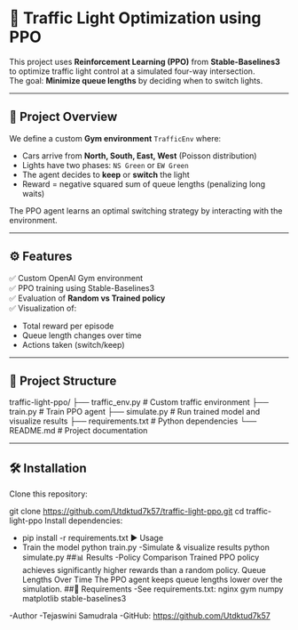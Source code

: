 # 🚦 Traffic Light Optimization using PPO

This project uses **Reinforcement Learning (PPO)** from **Stable-Baselines3** to optimize traffic light control at a simulated four-way intersection.  
The goal: **Minimize queue lengths** by deciding when to switch lights.

---

## 📖 Project Overview
We define a custom **Gym environment** `TrafficEnv` where:
- Cars arrive from **North, South, East, West** (Poisson distribution)
- Lights have two phases: `NS Green` or `EW Green`
- The agent decides to **keep** or **switch** the light
- Reward = negative squared sum of queue lengths (penalizing long waits)

The PPO agent learns an optimal switching strategy by interacting with the environment.

---

## ⚙️ Features
✅ Custom OpenAI Gym environment  
✅ PPO training using Stable-Baselines3  
✅ Evaluation of **Random vs Trained policy**  
✅ Visualization of:
- Total reward per episode
- Queue length changes over time
- Actions taken (switch/keep)

---

## 📂 Project Structure
traffic-light-ppo/
├── traffic_env.py       # Custom traffic environment
├── train.py             # Train PPO agent
├── simulate.py          # Run trained model and visualize results
├── requirements.txt     # Python dependencies
└── README.md            # Project documentation


---

## 🛠 Installation

Clone this repository:

git clone https://github.com/Utdktud7k57/traffic-light-ppo.git
cd traffic-light-ppo
Install dependencies:

- pip install -r requirements.txt
▶️ Usage
- Train the model
  python train.py
-Simulate & visualize results
  python simulate.py
##📊 Results
-Policy Comparison
 Trained PPO policy achieves significantly higher rewards than a random policy.
 Queue Lengths Over Time
 The PPO agent keeps queue lengths lower over the simulation.
##📌 Requirements
-See requirements.txt:
nginx
gym
numpy
matplotlib
stable-baselines3





-Author 
-Tejaswini Samudrala
-GitHub: https://github.com/Utdktud7k57
